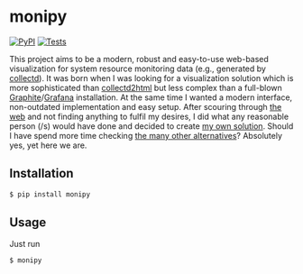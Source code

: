 # monipy

[![PyPI](https://img.shields.io/pypi/v/monipy.svg?style=flat)](https://pypi.python.org/pypi/monipy)
[![Tests](https://github.com/kpj/monipy/workflows/Tests/badge.svg)](https://github.com/kpj/monipy/actions)

This project aims to be a modern, robust and easy-to-use web-based visualization for system resource monitoring data (e.g., generated by [collectd](https://collectd.org/)).
It was born when I was looking for a visualization solution which is more sophisticated than [collectd2html](https://github.com/collectd/collectd/blob/main/contrib/collectd2html.pl) but less complex than a full-blown [Graphite](https://github.com/graphite-project)/[Grafana](https://github.com/grafana/grafana) installation. At the same time I wanted a modern interface, non-outdated implementation and easy setup.
After scouring through [the web](https://collectd.org/wiki/index.php/List_of_front-ends) and not finding anything to fulfil my desires, I did what any reasonable person (/s) would have done and decided to create [my own solution](https://xkcd.com/927/). Should I have spend more time checking [the many other alternatives](https://wiki.archlinux.org/index.php/TICK_stack)? Absolutely yes, yet here we are.


## Installation

```python
$ pip install monipy
```


## Usage

Just run

```bash
$ monipy
```
